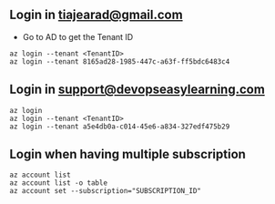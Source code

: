 ## Login in tiajearad@gmail.com
- Go to AD to get the Tenant ID
```
az login --tenant <TenantID>
az login --tenant 8165ad28-1985-447c-a63f-ff5bdc6483c4
```

## Login in support@devopseasylearning.com
```
az login 
az login --tenant <TenantID>
az login --tenant a5e4db0a-c014-45e6-a834-327edf475b29
```

## Login when having multiple subscription
```
az account list
az account list -o table
az account set --subscription="SUBSCRIPTION_ID"
```
